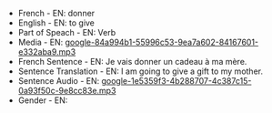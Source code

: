 - French - EN: donner
- English - EN: to give
- Part of Speach - EN: Verb
- Media - EN:  [google-84a994b1-55996c53-9ea7a602-84167601-e332aba9.mp3](19.mp3)
- French Sentence - EN: Je vais donner un cadeau à ma mère.
- Sentence Translation - EN: I am going to give a gift to my mother.
- Sentence Audio - EN:  [google-1e5359f3-4b288707-4c387c15-0a93f50c-9e8cc83e.mp3](6.mp3)
- Gender - EN: 